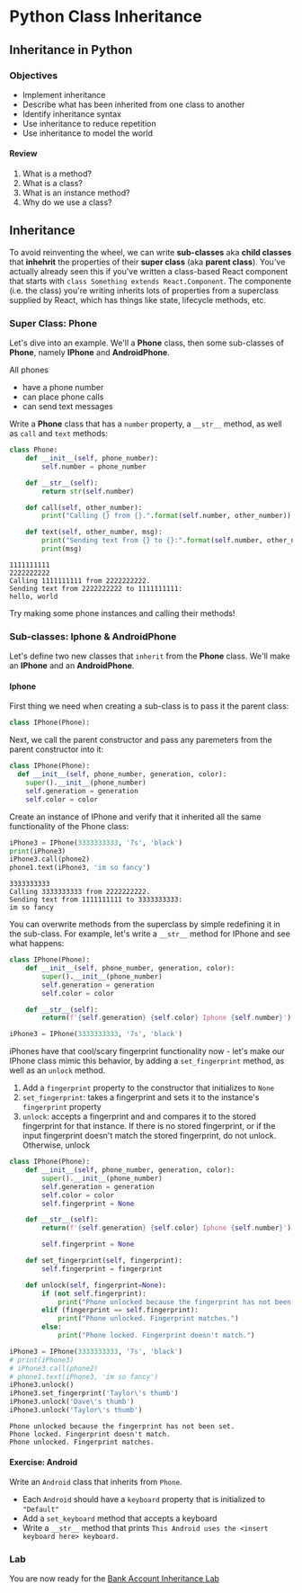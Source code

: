 # Python Class Inheritance

## Inheritance in Python

### Objectives

* Implement inheritance
* Describe what has been inherited from one class to another
* Identify inheritance syntax
* Use inheritance to reduce repetition
* Use inheritance to model the world

#### Review

1. What is a method?
2. What is a class?
3. What is an instance method?
4. Why do we use a class?

## Inheritance

To avoid reinventing the wheel, we can write **sub-classes** aka **child classes** that **inhehrit** the properties of their **super class** \(aka **parent class**\). You've actually already seen this if you've written a class-based React component that starts with `class Something extends React.Component`. The componente \(i.e. the class\) you're writing inherits lots of properties from a superclass supplied by React, which has things like state, lifecycle methods, etc.

### Super Class: Phone

Let's dive into an example. We'll a **Phone** class, then some sub-classes of **Phone**, namely **IPhone** and **AndroidPhone**.

All phones

* have a phone number
* can place phone calls
* can send text messages

Write a **Phone** class that has a `number` property, a `__str__` method, as well as `call` and `text` methods:

```python
class Phone:
    def __init__(self, phone_number):
        self.number = phone_number

    def __str__(self):
        return str(self.number)

    def call(self, other_number):
        print("Calling {} from {}.".format(self.number, other_number))

    def text(self, other_number, msg):
        print("Sending text from {} to {}:".format(self.number, other_number))
        print(msg)
```

```text
1111111111
2222222222
Calling 1111111111 from 2222222222.
Sending text from 2222222222 to 1111111111:
hello, world
```

Try making some phone instances and calling their methods!

### Sub-classes: Iphone & AndroidPhone

Let's define two new classes that `inherit` from the **Phone** class. We'll make an **IPhone** and an **AndroidPhone**.

#### Iphone

First thing we need when creating a sub-class is to pass it the parent class:

```python
class IPhone(Phone):
```

Next, we call the parent constructor and pass any paremeters from the parent constructor into it:

```python
class IPhone(Phone):
  def __init__(self, phone_number, generation, color):
    super().__init__(phone_number)
    self.generation = generation
    self.color = color
```

Create an instance of IPhone and verify that it inherited all the same functionality of the Phone class:

```python
iPhone3 = IPhone(3333333333, '7s', 'black')
print(iPhone3)
iPhone3.call(phone2)
phone1.text(iPhone3, 'im so fancy')
```

```text
3333333333
Calling 3333333333 from 2222222222.
Sending text from 1111111111 to 3333333333:
im so fancy
```

You can overwrite methods from the superclass by simple redefining it in the sub-class. For example, let's write a `__str__` method for IPhone and see what happens:

```python
class IPhone(Phone):
    def __init__(self, phone_number, generation, color):
        super().__init__(phone_number)
        self.generation = generation
        self.color = color

    def __str__(self):
        return(f'{self.generation} {self.color} Iphone {self.number}')

iPhone3 = IPhone(3333333333, '7s', 'black')
```

iPhones have that cool/scary fingerprint functionality now - let's make our IPhone class mimic this behavior, by adding a `set_fingerprint` method, as well as an `unlock` method.

1. Add a `fingerprint` property to the constructor that initializes to `None`
2. `set_fingerprint`: takes a fingerprint and sets it to the instance's `fingerprint` property
3. `unlock`: accepts a fingerprint and and compares it to the stored fingerprint for that instance. If there is no stored fingerprint, or if the input fingerprint doesn't match the stored fingerprint, do not unlock. Otherwise, unlock

```python
class IPhone(Phone):
    def __init__(self, phone_number, generation, color):
        super().__init__(phone_number)
        self.generation = generation
        self.color = color
        self.fingerprint = None

    def __str__(self):
        return(f'{self.generation} {self.color} Iphone {self.number}')

        self.fingerprint = None

    def set_fingerprint(self, fingerprint):
        self.fingerprint = fingerprint

    def unlock(self, fingerprint=None):
        if (not self.fingerprint):
            print("Phone unlocked because the fingerprint has not been set.")
        elif (fingerprint == self.fingerprint):
            print("Phone unlocked. Fingerprint matches.")
        else:
            print("Phone locked. Fingerprint doesn't match.")
```

```python
iPhone3 = IPhone(3333333333, '7s', 'black')
# print(iPhone3)
# iPhone3.call(phone2)
# phone1.text(iPhone3, 'im so fancy')
iPhone3.unlock()
iPhone3.set_fingerprint('Taylor\'s thumb')
iPhone3.unlock('Dave\'s thumb')
iPhone3.unlock('Taylor\'s thumb')
```

```text
Phone unlocked because the fingerprint has not been set.
Phone locked. Fingerprint doesn't match.
Phone unlocked. Fingerprint matches.
```

#### Exercise: Android

Write an `Android` class that inherits from `Phone`.

* Each `Android` should have a `keyboard` property that is initialized to `"Default"`
* Add a `set_keyboard` method that accepts a keyboard
* Write a `__str__` method that prints `This Android uses the <insert keyboard here> keyboard.`

### Lab

You are now ready for the [Bank Account Inheritance Lab](https://github.com/WDI-SEA/python-bank-account-inheritance)
